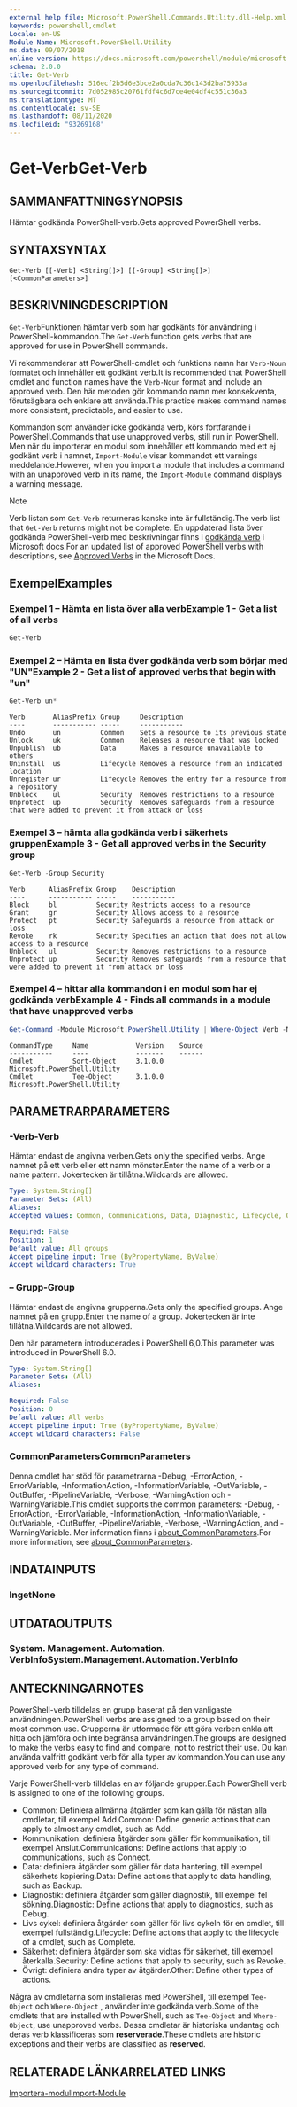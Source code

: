 ```yaml
---
external help file: Microsoft.PowerShell.Commands.Utility.dll-Help.xml
keywords: powershell,cmdlet
Locale: en-US
Module Name: Microsoft.PowerShell.Utility
ms.date: 09/07/2018
online version: https://docs.microsoft.com/powershell/module/microsoft.powershell.utility/get-verb?view=powershell-6&WT.mc_id=ps-gethelp
schema: 2.0.0
title: Get-Verb
ms.openlocfilehash: 516ecf2b5d6e3bce2a0cda7c36c143d2ba75933a
ms.sourcegitcommit: 7d052985c20761fdf4c6d7ce4e04df4c551c36a3
ms.translationtype: MT
ms.contentlocale: sv-SE
ms.lasthandoff: 08/11/2020
ms.locfileid: "93269168"
---
```

# <span data-ttu-id="03c37-103">Get-Verb</span><span class="sxs-lookup"><span data-stu-id="03c37-103">Get-Verb</span></span>

## <span data-ttu-id="03c37-104">SAMMANFATTNING</span><span class="sxs-lookup"><span data-stu-id="03c37-104">SYNOPSIS</span></span>
<span data-ttu-id="03c37-105">Hämtar godkända PowerShell-verb.</span><span class="sxs-lookup"><span data-stu-id="03c37-105">Gets approved PowerShell verbs.</span></span>

## <span data-ttu-id="03c37-106">SYNTAX</span><span class="sxs-lookup"><span data-stu-id="03c37-106">SYNTAX</span></span>

```
Get-Verb [[-Verb] <String[]>] [[-Group] <String[]>] [<CommonParameters>]
```

## <span data-ttu-id="03c37-107">BESKRIVNING</span><span class="sxs-lookup"><span data-stu-id="03c37-107">DESCRIPTION</span></span>

<span data-ttu-id="03c37-108">`Get-Verb`Funktionen hämtar verb som har godkänts för användning i PowerShell-kommandon.</span><span class="sxs-lookup"><span data-stu-id="03c37-108">The `Get-Verb` function gets verbs that are approved for use in PowerShell commands.</span></span>

<span data-ttu-id="03c37-109">Vi rekommenderar att PowerShell-cmdlet och funktions namn har `Verb-Noun` formatet och innehåller ett godkänt verb.</span><span class="sxs-lookup"><span data-stu-id="03c37-109">It is recommended that PowerShell cmdlet and function names have the `Verb-Noun` format and include an approved verb.</span></span> <span data-ttu-id="03c37-110">Den här metoden gör kommando namn mer konsekventa, förutsägbara och enklare att använda.</span><span class="sxs-lookup"><span data-stu-id="03c37-110">This practice makes command names more consistent, predictable, and easier to use.</span></span>

<span data-ttu-id="03c37-111">Kommandon som använder icke godkända verb, körs fortfarande i PowerShell.</span><span class="sxs-lookup"><span data-stu-id="03c37-111">Commands that use unapproved verbs, still run in PowerShell.</span></span> <span data-ttu-id="03c37-112">Men när du importerar en modul som innehåller ett kommando med ett ej godkänt verb i namnet, `Import-Module` visar kommandot ett varnings meddelande.</span><span class="sxs-lookup"><span data-stu-id="03c37-112">However, when you import a module that includes a command with an unapproved verb in its name, the `Import-Module` command displays a warning message.</span></span>

> [!NOTE]
> <span data-ttu-id="03c37-113">Verb listan som `Get-Verb` returneras kanske inte är fullständig.</span><span class="sxs-lookup"><span data-stu-id="03c37-113">The verb list that `Get-Verb` returns might not be complete.</span></span> <span data-ttu-id="03c37-114">En uppdaterad lista över godkända PowerShell-verb med beskrivningar finns i [godkända verb](../../docs-conceptual/developer/cmdlet/approved-verbs-for-windows-powershell-commands.md) i Microsoft docs.</span><span class="sxs-lookup"><span data-stu-id="03c37-114">For an updated list of approved PowerShell verbs with descriptions, see [Approved Verbs](../../docs-conceptual/developer/cmdlet/approved-verbs-for-windows-powershell-commands.md) in the Microsoft Docs.</span></span>

## <span data-ttu-id="03c37-115">Exempel</span><span class="sxs-lookup"><span data-stu-id="03c37-115">Examples</span></span>

### <span data-ttu-id="03c37-116">Exempel 1 – Hämta en lista över alla verb</span><span class="sxs-lookup"><span data-stu-id="03c37-116">Example 1 - Get a list of all verbs</span></span>

```powershell
Get-Verb
```

### <span data-ttu-id="03c37-117">Exempel 2 – Hämta en lista över godkända verb som börjar med "UN"</span><span class="sxs-lookup"><span data-stu-id="03c37-117">Example 2 - Get a list of approved verbs that begin with "un"</span></span>

```powershell
Get-Verb un*
```

```Output
Verb       AliasPrefix Group     Description
----       ----------- -----     -----------
Undo       un          Common    Sets a resource to its previous state
Unlock     uk          Common    Releases a resource that was locked
Unpublish  ub          Data      Makes a resource unavailable to others
Uninstall  us          Lifecycle Removes a resource from an indicated location
Unregister ur          Lifecycle Removes the entry for a resource from a repository
Unblock    ul          Security  Removes restrictions to a resource
Unprotect  up          Security  Removes safeguards from a resource that were added to prevent it from attack or loss
```

### <span data-ttu-id="03c37-118">Exempel 3 – hämta alla godkända verb i säkerhets gruppen</span><span class="sxs-lookup"><span data-stu-id="03c37-118">Example 3 - Get all approved verbs in the Security group</span></span>

```powershell
Get-Verb -Group Security
```

```Output
Verb      AliasPrefix Group    Description
----      ----------- -----    -----------
Block     bl          Security Restricts access to a resource
Grant     gr          Security Allows access to a resource
Protect   pt          Security Safeguards a resource from attack or loss
Revoke    rk          Security Specifies an action that does not allow access to a resource
Unblock   ul          Security Removes restrictions to a resource
Unprotect up          Security Removes safeguards from a resource that were added to prevent it from attack or loss
```

### <span data-ttu-id="03c37-119">Exempel 4 – hittar alla kommandon i en modul som har ej godkända verb</span><span class="sxs-lookup"><span data-stu-id="03c37-119">Example 4 - Finds all commands in a module that have unapproved verbs</span></span>

```powershell
Get-Command -Module Microsoft.PowerShell.Utility | Where-Object Verb -NotIn (Get-Verb).Verb
```

```Output
CommandType     Name            Version    Source
-----------     ----            -------    ------
Cmdlet          Sort-Object     3.1.0.0    Microsoft.PowerShell.Utility
Cmdlet          Tee-Object      3.1.0.0    Microsoft.PowerShell.Utility
```

## <span data-ttu-id="03c37-120">PARAMETRAR</span><span class="sxs-lookup"><span data-stu-id="03c37-120">PARAMETERS</span></span>

### <span data-ttu-id="03c37-121">-Verb</span><span class="sxs-lookup"><span data-stu-id="03c37-121">-Verb</span></span>

<span data-ttu-id="03c37-122">Hämtar endast de angivna verben.</span><span class="sxs-lookup"><span data-stu-id="03c37-122">Gets only the specified verbs.</span></span> <span data-ttu-id="03c37-123">Ange namnet på ett verb eller ett namn mönster.</span><span class="sxs-lookup"><span data-stu-id="03c37-123">Enter the name of a verb or a name pattern.</span></span> <span data-ttu-id="03c37-124">Jokertecken är tillåtna.</span><span class="sxs-lookup"><span data-stu-id="03c37-124">Wildcards are allowed.</span></span>

```yaml
Type: System.String[]
Parameter Sets: (All)
Aliases:
Accepted values: Common, Communications, Data, Diagnostic, Lifecycle, Other, Security

Required: False
Position: 1
Default value: All groups
Accept pipeline input: True (ByPropertyName, ByValue)
Accept wildcard characters: True
```

### <span data-ttu-id="03c37-125">– Grupp</span><span class="sxs-lookup"><span data-stu-id="03c37-125">-Group</span></span>

<span data-ttu-id="03c37-126">Hämtar endast de angivna grupperna.</span><span class="sxs-lookup"><span data-stu-id="03c37-126">Gets only the specified groups.</span></span> <span data-ttu-id="03c37-127">Ange namnet på en grupp.</span><span class="sxs-lookup"><span data-stu-id="03c37-127">Enter the name of a group.</span></span> <span data-ttu-id="03c37-128">Jokertecken är inte tillåtna.</span><span class="sxs-lookup"><span data-stu-id="03c37-128">Wildcards are not allowed.</span></span>

<span data-ttu-id="03c37-129">Den här parametern introducerades i PowerShell 6,0.</span><span class="sxs-lookup"><span data-stu-id="03c37-129">This parameter was introduced in PowerShell 6.0.</span></span>

```yaml
Type: System.String[]
Parameter Sets: (All)
Aliases:

Required: False
Position: 0
Default value: All verbs
Accept pipeline input: True (ByPropertyName, ByValue)
Accept wildcard characters: False
```

### <span data-ttu-id="03c37-130">CommonParameters</span><span class="sxs-lookup"><span data-stu-id="03c37-130">CommonParameters</span></span>

<span data-ttu-id="03c37-131">Denna cmdlet har stöd för parametrarna -Debug, -ErrorAction, -ErrorVariable, -InformationAction, -InformationVariable, -OutVariable, -OutBuffer, -PipelineVariable, -Verbose, -WarningAction och -WarningVariable.</span><span class="sxs-lookup"><span data-stu-id="03c37-131">This cmdlet supports the common parameters: -Debug, -ErrorAction, -ErrorVariable, -InformationAction, -InformationVariable, -OutVariable, -OutBuffer, -PipelineVariable, -Verbose, -WarningAction, and -WarningVariable.</span></span> <span data-ttu-id="03c37-132">Mer information finns i [about_CommonParameters](https://go.microsoft.com/fwlink/?LinkID=113216).</span><span class="sxs-lookup"><span data-stu-id="03c37-132">For more information, see [about_CommonParameters](https://go.microsoft.com/fwlink/?LinkID=113216).</span></span>

## <span data-ttu-id="03c37-133">INDATA</span><span class="sxs-lookup"><span data-stu-id="03c37-133">INPUTS</span></span>

### <span data-ttu-id="03c37-134">Inget</span><span class="sxs-lookup"><span data-stu-id="03c37-134">None</span></span>

## <span data-ttu-id="03c37-135">UTDATA</span><span class="sxs-lookup"><span data-stu-id="03c37-135">OUTPUTS</span></span>

### <span data-ttu-id="03c37-136">System. Management. Automation. VerbInfo</span><span class="sxs-lookup"><span data-stu-id="03c37-136">System.Management.Automation.VerbInfo</span></span>

## <span data-ttu-id="03c37-137">ANTECKNINGAR</span><span class="sxs-lookup"><span data-stu-id="03c37-137">NOTES</span></span>

<span data-ttu-id="03c37-138">PowerShell-verb tilldelas en grupp baserat på den vanligaste användningen.</span><span class="sxs-lookup"><span data-stu-id="03c37-138">PowerShell verbs are assigned to a group based on their most common use.</span></span> <span data-ttu-id="03c37-139">Grupperna är utformade för att göra verben enkla att hitta och jämföra och inte begränsa användningen.</span><span class="sxs-lookup"><span data-stu-id="03c37-139">The groups are designed to make the verbs easy to find and compare, not to restrict their use.</span></span> <span data-ttu-id="03c37-140">Du kan använda valfritt godkänt verb för alla typer av kommandon.</span><span class="sxs-lookup"><span data-stu-id="03c37-140">You can use any approved verb for any type of command.</span></span>

<span data-ttu-id="03c37-141">Varje PowerShell-verb tilldelas en av följande grupper.</span><span class="sxs-lookup"><span data-stu-id="03c37-141">Each PowerShell verb is assigned to one of the following groups.</span></span>

- <span data-ttu-id="03c37-142">Common: Definiera allmänna åtgärder som kan gälla för nästan alla cmdletar, till exempel Add.</span><span class="sxs-lookup"><span data-stu-id="03c37-142">Common: Define generic actions that can apply to almost any cmdlet, such as Add.</span></span>
- <span data-ttu-id="03c37-143">Kommunikation: definiera åtgärder som gäller för kommunikation, till exempel Anslut.</span><span class="sxs-lookup"><span data-stu-id="03c37-143">Communications: Define actions that apply to communications, such as Connect.</span></span>
- <span data-ttu-id="03c37-144">Data: definiera åtgärder som gäller för data hantering, till exempel säkerhets kopiering.</span><span class="sxs-lookup"><span data-stu-id="03c37-144">Data: Define actions that apply to data handling, such as Backup.</span></span>
- <span data-ttu-id="03c37-145">Diagnostik: definiera åtgärder som gäller diagnostik, till exempel fel sökning.</span><span class="sxs-lookup"><span data-stu-id="03c37-145">Diagnostic: Define actions that apply to diagnostics, such as Debug.</span></span>
- <span data-ttu-id="03c37-146">Livs cykel: definiera åtgärder som gäller för livs cykeln för en cmdlet, till exempel fullständig.</span><span class="sxs-lookup"><span data-stu-id="03c37-146">Lifecycle: Define actions that apply to the lifecycle of a cmdlet, such as Complete.</span></span>
- <span data-ttu-id="03c37-147">Säkerhet: definiera åtgärder som ska vidtas för säkerhet, till exempel återkalla.</span><span class="sxs-lookup"><span data-stu-id="03c37-147">Security: Define actions that apply to security, such as Revoke.</span></span>
- <span data-ttu-id="03c37-148">Övrigt: definiera andra typer av åtgärder.</span><span class="sxs-lookup"><span data-stu-id="03c37-148">Other: Define other types of actions.</span></span>

<span data-ttu-id="03c37-149">Några av cmdletarna som installeras med PowerShell, till exempel `Tee-Object` och `Where-Object` , använder inte godkända verb.</span><span class="sxs-lookup"><span data-stu-id="03c37-149">Some of the cmdlets that are installed with PowerShell, such as `Tee-Object` and `Where-Object`, use unapproved verbs.</span></span> <span data-ttu-id="03c37-150">Dessa cmdletar är historiska undantag och deras verb klassificeras som **reserverade**.</span><span class="sxs-lookup"><span data-stu-id="03c37-150">These cmdlets are historic exceptions and their verbs are classified as **reserved**.</span></span>

## <span data-ttu-id="03c37-151">RELATERADE LÄNKAR</span><span class="sxs-lookup"><span data-stu-id="03c37-151">RELATED LINKS</span></span>

[<span data-ttu-id="03c37-152">Importera-modul</span><span class="sxs-lookup"><span data-stu-id="03c37-152">Import-Module</span></span>](../microsoft.powershell.core/import-module.md)
